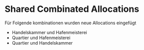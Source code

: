 # Shared Combinated Allocations

Für Folgende kombinationen wurden neue Allocations eingefügt

- Handelskammer und Hafenmeisterei
- Quartier und Hafenmeisterei
- Quartier und Handelskammer
